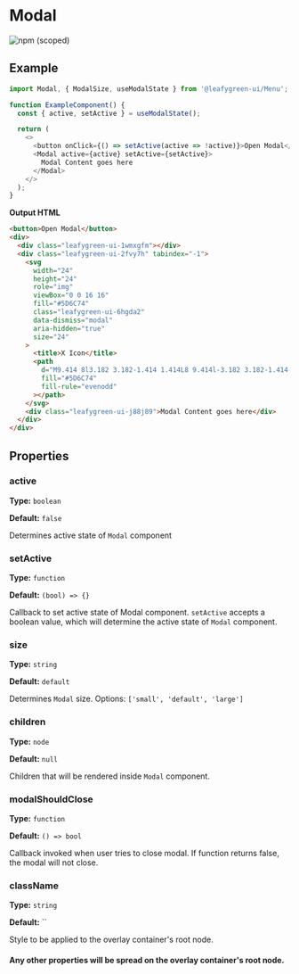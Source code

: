 # Modal

![npm (scoped)](https://img.shields.io/npm/v/@leafygreen-ui/modal.svg)

## Example

```js
import Modal, { ModalSize, useModalState } from '@leafygreen-ui/Menu';

function ExampleComponent() {
  const { active, setActive } = useModalState();

  return (
    <>
      <button onClick={() => setActive(active => !active)}>Open Modal</button>
      <Modal active={active} setActive={setActive}>
        Modal Content goes here
      </Modal>
    </>
  );
}
```

**Output HTML**

```html
<button>Open Modal</button>
<div>
  <div class="leafygreen-ui-1wmxgfm"></div>
  <div class="leafygreen-ui-2fvy7h" tabindex="-1">
    <svg
      width="24"
      height="24"
      role="img"
      viewBox="0 0 16 16"
      fill="#5D6C74"
      class="leafygreen-ui-6hgda2"
      data-dismiss="modal"
      aria-hidden="true"
      size="24"
    >
      <title>X Icon</title>
      <path
        d="M9.414 8l3.182 3.182-1.414 1.414L8 9.414l-3.182 3.182-1.414-1.414L6.586 8 3.404 4.818l1.414-1.414L8 6.586l3.182-3.182 1.414 1.414L9.414 8z"
        fill="#5D6C74"
        fill-rule="evenodd"
      ></path>
    </svg>
    <div class="leafygreen-ui-j88j89">Modal Content goes here</div>
  </div>
</div>
```

## Properties

### active

**Type:** `boolean`

**Default:** `false`

Determines active state of `Modal` component

### setActive

**Type:** `function`

**Default:** `(bool) => {}`

Callback to set active state of Modal component. `setActive` accepts a boolean value, which will determine the active state of `Modal` component.

### size

**Type:** `string`

**Default:** `default`

Determines `Modal` size. Options: `['small', 'default', 'large']`

### children

**Type:** `node`

**Default:** `null`

Children that will be rendered inside `Modal` component.

### modalShouldClose

**Type:** `function`

**Default:** `() => bool`

Callback invoked when user tries to close modal. If function returns false, the modal will not close.

### className

**Type:** `string`

**Default:** ``

Style to be applied to the overlay container's root node.

#### Any other properties will be spread on the overlay container's root node.

